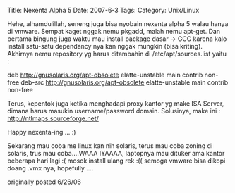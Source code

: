 Title: Nexenta Alpha 5
Date: 2007-6-3
Tags: 
Category: Unix/Linux

Hehe, alhamdulillah, seneng juga bisa nyobain nexenta alpha 5 walau hanya di vmware. Sempat kaget nggak nemu pkgadd, malah nemu apt-get. Dan pertama bingung juga waktu mau install package dasar -> GCC karena kalo install satu-satu dependancy nya kan nggak mungkin (bisa kriting). Akhirnya nemu repository yg harus ditambahin di /etc/apt/sources.list yaitu :

deb http://gnusolaris.org/apt-obsolete elatte-unstable main contrib non-free
deb-src http://gnusolaris.org/apt-obsolete elatte-unstable main contrib non-free

Terus, kepentok juga ketika menghadapi proxy kantor yg make ISA Server, dimana harus masukin username/password domain. Solusinya, make ini : http://ntlmaps.sourceforge.net/

Happy nexenta-ing ... :)

Sekarang mau coba me linux kan nih solaris, terus mau coba zoning di solaris, trus mau coba....WAAA IYAAAA, laptopnya mau dituker ama kantor beberapa hari lagi :( mosok install ulang rek :(( semoga vmware bisa dikopi doang .vmx nya, hopefully ....

originally posted 6/26/06
